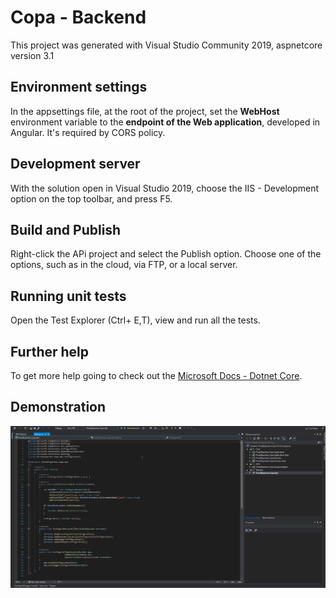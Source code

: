 # Copa - Backend

This project was generated with Visual Studio Community 2019, aspnetcore version 3.1

## Environment settings

In the appsettings file, at the root of the project, set the **WebHost** environment variable to the **endpoint of the Web application**, developed in Angular. 
It's required by CORS policy.

## Development server

With the solution open in Visual Studio 2019, choose the IIS - Development option on the top toolbar, and press F5.

## Build and Publish

Right-click the APi project and select the Publish option. Choose one of the options, such as in the cloud, via FTP, or a local server.

## Running unit tests

Open the Test Explorer (Ctrl+ E,T), view and run all the tests.

## Further help

To get more help going to check out the [Microsoft Docs - Dotnet Core](https://docs.microsoft.com/pt-br/dotnet/core/introduction).

## Demonstration
![](backend.gif)
